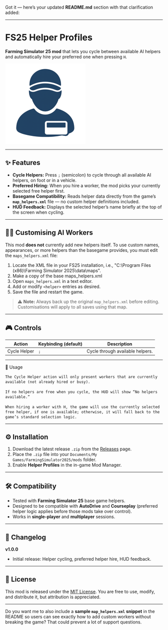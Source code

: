 Got it — here’s your updated **README.md** section with that clarification added:

---

# FS25 Helper Profiles

**Farming Simulator 25 mod** that lets you cycle between available AI helpers and automatically hire your preferred one when pressing `H`.

![Mod Icon](helper_profiles.png)

---

## ✨ Features

* **Cycle Helpers:** Press `;` (semicolon) to cycle through all available AI helpers, on foot or in a vehicle.
* **Preferred Hiring:** When you hire a worker, the mod picks your currently selected free helper first.
* **Basegame Compatibility:** Reads helper data directly from the game’s **`map_helpers.xml`** file — no custom helper definitions included.
* **HUD Feedback:** Displays the selected helper’s name briefly at the top of the screen when cycling.

---

## 🧑‍🌾 Customising AI Workers

This mod **does not** currently add new helpers itself.
To use custom names, appearances, or more helpers than the basegame provides, you must edit the `maps_helpers.xml` file:

1. Locate the XML file in your FS25 installation, i.e., "C:\Program Files (x86)\Farming Simulator 2025\data\maps".
2. Make a copy of the base maps_helpers.xml
3. Open `maps_helpers.xml` in a text editor.
4. Add or modify `<helper>` entries as desired.
5. Save the file and restart the game.

> ⚠️ **Note:** Always back up the original `map_helpers.xml` before editing. Customisations will apply to all saves using that map.

---

## 🎮 Controls

| Action       | Keybinding (default) | Description                      |
| ------------ | -------------------- | -------------------------------- |
| Cycle Helper | `;`                  | Cycle through available helpers. |

---

📖 Usage

    The Cycle Helper action will only present workers that are currently available (not already hired or busy).

    If no helpers are free when you cycle, the HUD will show “No helpers available.”

    When hiring a worker with H, the game will use the currently selected free helper, if one is available; otherwise, it will fall back to the game’s standard selection logic.

---

## ⚙️ Installation

1. Download the latest release `.zip` from the [Releases](../../releases) page.
2. Place the `.zip` file into your `Documents/My Games/FarmingSimulator2025/mods` folder.
3. Enable **Helper Profiles** in the in-game Mod Manager.

---

## 🛠 Compatibility

* Tested with **Farming Simulator 25** base game helpers.
* Designed to be compatible with **AutoDrive** and **Courseplay** (preferred helper logic applies before those mods take over control).
* Works in **single-player** and **multiplayer** sessions.

---

## 📜 Changelog

**v1.0.0**

* Initial release: Helper cycling, preferred helper hire, HUD feedback.

---

## 📄 License

This mod is released under the [MIT License](LICENSE).
You are free to use, modify, and distribute it, but attribution is appreciated.

---

Do you want me to also include a **sample `map_helpers.xml` snippet** in the README so users can see exactly how to add custom workers without breaking the game? That could prevent a lot of support questions.
